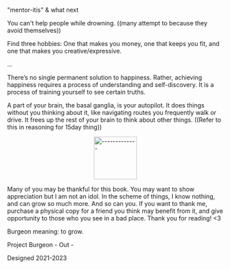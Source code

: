 "mentor-itis" & what next

You can't help people while drowning. ((many attempt to because they avoid themselves))


Find three hobbies: One that makes you money, one that keeps you fit, and one that makes you creative/expressive. 

...

There’s no single permanent solution to happiness. Rather, achieving happiness requires a process of understanding and self-discovery. It is a process of training yourself to see certain truths.

A part of your brain, the basal ganglia, is your autopilot. It does things without you thinking about it, like navigating routes you frequently walk or drive. It frees up the rest of your brain to think about other things. ((Refer to this in reasoning for 15day thing))

<div style="display:flex; justify-content:center; margin-top:10px;margin-bottom:10px;"><img alt="-------------" src="http://localhost:8080/md_images/divider_1.png" height="100px"></div>

Many of you may be thankful for this book. You may want to show appreciation but I am not an idol. In the scheme of things, I know nothing, and can grow so much more. And so can you. If you want to thank me, purchase a physical copy for a friend you think may benefit from it, and give opportunity to those who you see in a bad place. Thank you for reading! <3

Burgeon meaning: to grow.

Project Burgeon - Out -

Designed 2021-2023